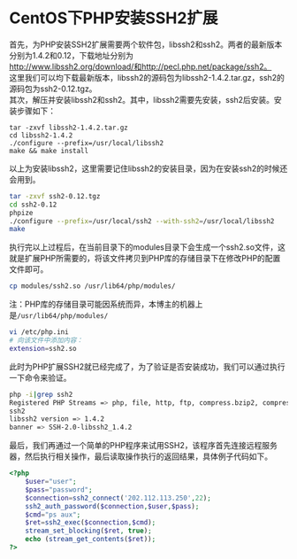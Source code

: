 # CentOS下PHP安装SSH2扩展
首先，为PHP安装SSH2扩展需要两个软件包，libssh2和ssh2。两者的最新版本分别为1.4.2和0.12，下载地址分别为  
http://www.libssh2.org/download/和http://pecl.php.net/package/ssh2。  
这里我们可以均下载最新版本，libssh2的源码包为libssh2-1.4.2.tar.gz，ssh2的源码包为ssh2-0.12.tgz。  
其次，解压并安装libssh2和ssh2。其中，libssh2需要先安装，ssh2后安装。安装步骤如下：  
```bach
tar -zxvf libssh2-1.4.2.tar.gz
cd libssh2-1.4.2
./configure --prefix=/usr/local/libssh2
make && make install
```
以上为安装libssh2，这里需要记住libssh2的安装目录，因为在安装ssh2的时候还会用到。  
```bash
tar -zxvf ssh2-0.12.tgz
cd ssh2-0.12
phpize
./configure --prefix=/usr/local/ssh2 --with-ssh2=/usr/local/libssh2
make
```
执行完以上过程后，在当前目录下的modules目录下会生成一个ssh2.so文件，这就是扩展PHP所需要的，将该文件拷贝到PHP库的存储目录下在修改PHP的配置文件即可。  
```bash
cp modules/ssh2.so /usr/lib64/php/modules/
```
注：PHP库的存储目录可能因系统而异，本博主的机器上是`/usr/lib64/php/modules/`
```bash
vi /etc/php.ini
# 向该文件中添加内容：
extension=ssh2.so
```
此时为PHP扩展SSH2就已经完成了，为了验证是否安装成功，我们可以通过执行一下命令来验证。  
```bash
php -i|grep ssh2
Registered PHP Streams => php, file, http, ftp, compress.bzip2, compress.zlib, https, ftps, ssh2.shell, ssh2.exec, ssh2.tunnel, ssh2.scp, ssh2.sftp  
ssh2
libssh2 version => 1.4.2
banner => SSH-2.0-libssh2_1.4.2
```
最后，我们再通过一个简单的PHP程序来试用SSH2，该程序首先连接远程服务器，然后执行相关操作，最后读取操作执行的返回结果，具体例子代码如下。
```php
<?php
    $user="user";
    $pass="password";
    $connection=ssh2_connect('202.112.113.250',22);
    ssh2_auth_password($connection,$user,$pass);
    $cmd="ps aux";
    $ret=ssh2_exec($connection,$cmd);
    stream_set_blocking($ret, true);
    echo (stream_get_contents($ret));
?>
```